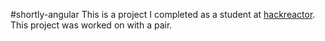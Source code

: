 #shortly-angular
This is a project I completed as a student at [hackreactor](http://hackreactor.com). This project was worked on with a pair.